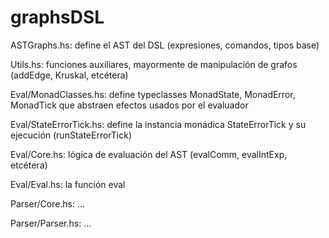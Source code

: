 # graphsDSL

ASTGraphs.hs: define el AST del DSL (expresiones, comandos, tipos base)

Utils.hs: funciones auxiliares, mayormente de manipulación de grafos (addEdge, Kruskal, etcétera)

Eval/MonadClasses.hs: define typeclasses MonadState, MonadError, MonadTick que abstraen efectos usados por el evaluador

Eval/StateErrorTick.hs: define la instancia monádica StateErrorTick y su ejecución (runStateErrorTick)

Eval/Core.hs: lógica de evaluación del AST (evalComm, evalIntExp, etcétera)

Eval/Eval.hs: la función eval

Parser/Core.hs: ...

Parser/Parser.hs: ...